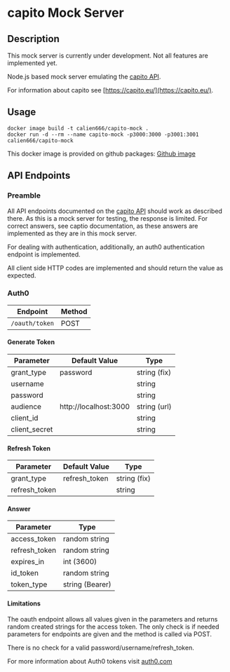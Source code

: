 # capito Mock Server

## Description

This mock server is currently under development.
Not all features are implemented yet.

Node.js based mock server emulating
the [capito API](https://api.capito.ai/v2/__docs/swagger/).

For information about capito see [https://capito.eu/](https://capito.eu/).

## Usage

```shell
docker image build -t calien666/capito-mock .
docker run -d --rm --name capito-mock -p3000:3000 -p3001:3001 calien666/capito-mock
```

This docker image is provided on github packages:
[Github image](https://ghcr.io/calien666/capito-mock)

## API Endpoints

### Preamble

All API endpoints documented on
the [capito API](https://api.capito.ai/v2/__docs/swagger/) should work as
described there. As this is a mock server for testing, the response is limited.
For correct answers, see captio documentation, as these answers are implemented
as they are in this mock server.

For dealing with authentication, additionally, an auth0 authentication endpoint
is implemented.

All client side HTTP codes are implemented and should return the value as
expected.

### Auth0

| Endpoint       | Method |
|----------------|--------|
| `/oauth/token` | POST   |

#### Generate Token

| Parameter     | Default Value         | Type         |
|---------------|-----------------------|--------------|
| grant_type    | password              | string (fix) |
| username      |                       | string       |
| password      |                       | string       |
| audience      | http://localhost:3000 | string (url) |
| client_id     |                       | string       |
| client_secret |                       | string       |

#### Refresh Token

| Parameter     | Default Value | Type         |
|---------------|---------------|--------------|
| grant_type    | refresh_token | string (fix) |
| refresh_token |               | string       |

#### Answer

| Parameter     | Type            |
|---------------|-----------------|
| access_token  | random string   |
| refresh_token | random string   |
| expires_in    | int (3600)      |
| id_token      | random string   |
| token_type    | string (Bearer) |

#### Limitations

The oauth endpoint allows all values given in the parameters and returns random
created strings for the access token.
The only check is if needed parameters for endpoints are given
and the method is called via POST.

There is no check for a valid password/username/refresh_token.

For more information about Auth0 tokens
visit [auth0.com](https://auth0.com/docs/get-started/authentication-and-authorization-flow/resource-owner-password-flow/call-your-api-using-resource-owner-password-flow#request-tokens)
